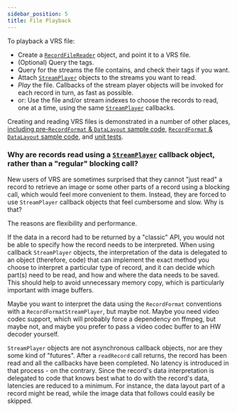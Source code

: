 ```yaml
---
sidebar_position: 5
title: File Playback
---
```


To playback a VRS file:

* Create a [`RecordFileReader`](https://github.com/facebookresearch/vrs/blob/main/vrs/RecordFileReader.h) object, and point it to a VRS file.
* (Optional) Query the tags.
* Query for the streams the file contains, and check their tags if you want.
* Attach [`StreamPlayer`](https://github.com/facebookresearch/vrs/blob/main/vrs/StreamPlayer.h) objects to the streams you want to read.
* *Play* the file. Callbacks of the stream player objects will be invoked for each record in turn, as fast as possible.
* or: Use the file and/or stream indexes to choose the records to read, one at a time, using the same [`StreamPlayer`](https://github.com/facebookresearch/vrs/blob/main/vrs/StreamPlayer.h) callbacks.

Creating and reading VRS files is demonstrated in a number of other places,
[including pre-`RecordFormat` & `DataLayout` sample code](https://github.com/facebookresearch/vrs/blob/main/sample_code/SampleRecordAndPlay.cpp),
[`RecordFormat` & `DataLayout` sample code](https://github.com/facebookresearch/vrs/blob/main/sample_code/SampleRecordFormatDataLayout.cpp), and
[unit tests](https://github.com/facebookresearch/vrs/blob/main/vrs/test/file_tests/SimpleFileHandlerTest.cpp).

### Why are records read using a [`StreamPlayer`](https://github.com/facebookresearch/vrs/blob/main/vrs/StreamPlayer.h) callback object, rather than a "regular" blocking call?

New users of VRS are sometimes surprised that they cannot "just read" a record to retrieve an image or some other parts of a record using a blocking call, which would feel more convenient to them. Instead, they are forced to use `StreamPlayer` callback objects that feel cumbersome and slow. Why is that?

The reasons are flexibility and performance.

If the data in a record had to be returned by a "classic" API, you would not be able to specify how the record needs to be interpreted. When using callback `StreamPlayer` objects, the interpretation of the data is delegated to an object (therefore, code) that can implement the exact method you choose to interpret a particular type of record, and it can decide which part(s) need to be read, and how and where the data needs to be saved. This should help to avoid unnecessary memory copy, which is particularly important with image buffers.

Maybe you want to interpret the data using the `RecordFormat` conventions with a `RecordFormatStreamPlayer`, but maybe not. Maybe you need video codec support, which will probably force a dependency on ffmpeg, but maybe not, and maybe you prefer to pass a video codec buffer to an HW decoder yourself.

`StreamPlayer` objects are not asynchronous callback objects, nor are they some kind of "futures". After a `readRecord` call returns, the record has been read and all the callbacks have been completed. No latency is introduced in that process - on the contrary. Since the record's data interpretation is delegated to code that knows best what to do with the record's data, latencies are reduced to a minimum. For instance, the data layout part of a record might be read, while the image data that follows could easily be skipped.
